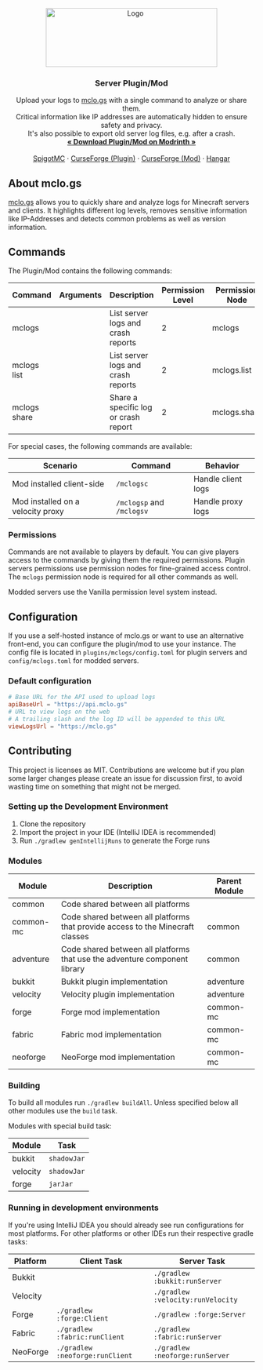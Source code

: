 <div style="text-align: center">
    <a href="https://mclo.gs">
        <img src="https://mclo.gs/img/logo.png" alt="Logo" width="350" height="120">
    </a>
    <h3>Server Plugin/Mod</h3>
    <p>
        Upload your logs to <a href="https://mclo.gs" target="_blank">mclo.gs</a> with a single command to analyze or share them.
        <br />
        Critical information like IP addresses are automatically hidden to ensure safety and privacy.
        <br />
        It's also possible to export old server log files, e.g. after a crash.
        <br />
        <a href="https://modrinth.com/plugin/mclogs" target="_blank"><strong>« Download Plugin/Mod on Modrinth »</strong></a>
        <br />
        <br />
        <a href="https://www.spigotmc.org/resources/mclo-gs.47502/" target="_blank">SpigotMC</a>
        ·
        <a href="https://www.curseforge.com/minecraft/bukkit-plugins/mclo-gs" target="_blank">CurseForge (Plugin)</a>
        ·
        <a href="https://www.curseforge.com/minecraft/mc-mods/mclo-gs" target="_blank">CurseForge (Mod)</a>
        ·
        <a href="https://hangar.papermc.io/Aternos/mclogs" target="_blank">Hangar</a>
    </p>
</div>


## About mclo.gs

<a href="https://mclo.gs" target="_blank">mclo.gs</a> allows you to quickly share and analyze logs for Minecraft servers and clients. It highlights different log levels, removes sensitive information like IP-Addresses and detects common problems as well as version information.

## Commands

The Plugin/Mod contains the following commands:

| Command      | Arguments   | Description                          | Permission Level | Permission Node |
|--------------|-------------|--------------------------------------|------------------|-----------------|
| mclogs       |             | List server logs and crash reports   | 2                | mclogs          |
| mclogs list  |             | List server logs and crash reports   | 2                | mclogs.list     |
| mclogs share | <file-name> | Share a specific log or crash report | 2                | mclogs.share    |

For special cases, the following commands are available:

| Scenario                          | Command                   | Behavior           |
|-----------------------------------|---------------------------|--------------------|
| Mod installed client-side         | `/mclogsc`                | Handle client logs |
| Mod installed on a velocity proxy | `/mclogsp` and `/mclogsv` | Handle proxy logs  |

### Permissions

Commands are not available to players by default. You can give players access to the commands by giving them the 
required permissions. Plugin servers permissions use permission nodes for fine-grained access control. The `mclogs`
permission node is required for all other commands as well.

Modded servers use the Vanilla permission level system instead.

## Configuration
If you use a self-hosted instance of mclo.gs or want to use an alternative front-end, you can configure the plugin/mod to use your instance.
The config file is located in `plugins/mclogs/config.toml` for plugin servers and `config/mclogs.toml` for modded servers.

### Default configuration
```toml
# Base URL for the API used to upload logs
apiBaseUrl = "https://api.mclo.gs"
# URL to view logs on the web
# A trailing slash and the log ID will be appended to this URL
viewLogsUrl = "https://mclo.gs"
```

## Contributing
This project is licenses as MIT. Contributions are welcome but if you plan some larger changes please
create an issue for discussion first, to avoid wasting time on something that might not be merged.

### Setting up the Development Environment
1. Clone the repository
2. Import the project in your IDE (IntelliJ IDEA is recommended)
3. Run `./gradlew genIntellijRuns` to generate the Forge runs

### Modules

| Module    | Description                                                                    | Parent Module |
|-----------|--------------------------------------------------------------------------------|---------------|
| common    | Code shared between all platforms                                              |               |
| common-mc | Code shared between all platforms that provide access to the Minecraft classes | common        |
| adventure | Code shared between all platforms that use the adventure component library     | common        |
| bukkit    | Bukkit plugin implementation                                                   | adventure     |
| velocity  | Velocity plugin implementation                                                 | adventure     |
| forge     | Forge mod implementation                                                       | common-mc     |
| fabric    | Fabric mod implementation                                                      | common-mc     |
| neoforge  | NeoForge mod implementation                                                    | common-mc     |

### Building
To build all modules run `./gradlew buildAll`. Unless specified below all other modules use the `build` task.

Modules with special build task:

| Module   | Task        |
|----------|-------------|
| bukkit   | `shadowJar` |
| velocity | `shadowJar` |
| forge    | `jarJar`    |

### Running in development environments
If you're using IntelliJ IDEA you should already see run configurations for most platforms.
For other platforms or other IDEs run their respective gradle tasks:

| Platform | Client Task                     | Server Task                       |
|----------|---------------------------------|-----------------------------------|
| Bukkit   |                                 | `./gradlew :bukkit:runServer`     |
| Velocity |                                 | `./gradlew :velocity:runVelocity` |
| Forge    | `./gradlew :forge:Client`       | `./gradlew :forge:Server`         |
| Fabric   | `./gradlew :fabric:runClient`   | `./gradlew :fabric:runServer`     |
| NeoForge | `./gradlew :neoforge:runClient` | `./gradlew :neoforge:runServer`   |
